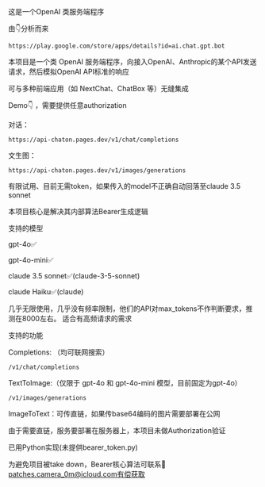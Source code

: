 这是一个OpenAI 类服务端程序

由👇分析而来

	https://play.google.com/store/apps/details?id=ai.chat.gpt.bot


本项目是一个类 OpenAI 服务端程序，向接入OpenAI、Anthropic的某个API发送请求，然后模拟OpenAI API标准的响应

可与多种前端应用（如 NextChat、ChatBox 等）无缝集成

Demo👇 ，需要提供任意authorization

对话：

	https://api-chaton.pages.dev/v1/chat/completions
 
文生图：

 	https://api-chaton.pages.dev/v1/images/generations

  有限试用、目前无需token，如果传入的model不正确自动回落至claude 3.5 sonnet
  
本项目核心是解决其内部算法Bearer生成逻辑

支持的模型

gpt-4o✅

gpt-4o-mini✅

claude 3.5 sonnet✅(claude-3-5-sonnet)

claude Haiku✅(claude)

几乎无限使用，几乎没有频率限制，他们的API对max_tokens不作判断要求，推测在8000左右。 适合有高频请求的需求

支持的功能

Completions: （均可联网搜索）

	/v1/chat/completions


TextToImage:（仅限于 gpt-4o 和 gpt-4o-mini 模型，目前固定为gpt-4o）

	/v1/images/generations

ImageToText：可传直链，如果传base64编码的图片需要部署在公网

由于需要直链，服务要部署在服务器上，本项目未做Authorization验证

已用Python实现(未提供bearer_token.py)


为避免项目被take down，Bearer核心算法可联系📧patches.camera_0m@icloud.com有偿获取


